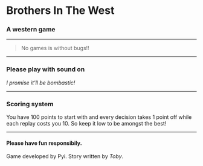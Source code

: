# Brothers In The West
### A western game
--- 
> No games is without bugs!!
---

### Please play with **sound on**

  *I promise it'll be bombastic!*

---
### Scoring system

You have 100 points to start with and every decision takes 1 point off while each replay costs you 10. So keep it low to be amongst the best!

---
#### Please have fun responsibily.


Game developed by Pyi.
Story written by *Toby*.


